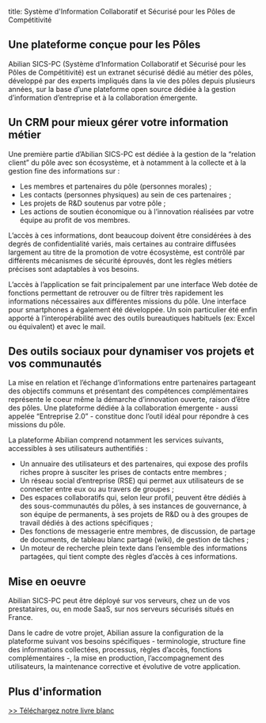 title: Système d'Information Collaboratif et Sécurisé pour les Pôles de Compétitivité

## Une plateforme conçue pour les Pôles

Abilian SICS-PC (Système d’Information Collaboratif et Sécurisé pour les Pôles de Compétitivité) est un extranet sécurisé dédié au métier des pôles, développé par des experts impliqués dans la vie des pôles depuis plusieurs années, sur la base d’une plateforme open source dédiée à la gestion d’information d’entreprise et à la collaboration émergente.

## Un CRM pour mieux gérer votre information métier

Une première partie d’Abilian SICS-PC est dédiée à la gestion de la “relation client” du pôle avec son écosystème, et à notamment à la collecte et à la gestion fine des informations sur :

- Les membres et partenaires du pôle (personnes morales) ;
- Les contacts (personnes physiques) au sein de ces partenaires ;
- Les projets de R&D soutenus par votre pôle ;
- Les actions de soutien économique ou à l’innovation réalisées par votre équipe au profit de vos membres.

L’accès à ces informations, dont beaucoup doivent être considérées à des degrés de confidentialité variés, mais certaines au contraire diffusées largement au titre de la promotion de votre écosystème, est contrôlé par différents mécanismes de sécurité éprouvés, dont les règles métiers précises sont adaptables à vos besoins.

L’accès à l’application se fait principalement par une interface Web dotée de fonctions permettant de retrouver ou de filtrer très rapidement les informations nécessaires aux différentes missions du pôle. Une interface pour smartphones a également été développée. Un soin particulier été enfin apporté à l’interopérabilité avec des outils bureautiques habituels (ex: Excel ou équivalent) et avec le mail.

## Des outils sociaux pour dynamiser vos projets et vos communautés

La mise en relation et l’échange d’informations entre partenaires partageant des objectifs communs et présentant des compétences complémentaires représente le coeur même la démarche d’innovation ouverte, raison d’être des pôles. Une plateforme dédiée à la collaboration émergente - aussi appelée “Entreprise 2.0” - constitue donc l’outil idéal pour répondre à ces missions du pôle.

La plateforme Abilian comprend notamment les services suivants, accessibles à ses utilisateurs authentifiés :

- Un annuaire des utilisateurs et des partenaires, qui expose des profils riches propre à susciter les prises de contacts entre membres ;
- Un réseau social d’entreprise (RSE) qui permet aux utilisateurs de se connecter entre eux ou au travers de groupes ;
- Des espaces collaboratifs qui, selon leur profil, peuvent être dédiés à des sous-communautés du pôles, à ses instances de gouvernance, à son équipe de permanents, à ses projets de R&D ou à des groupes de travail dédiés à des actions  spécifiques ;
- Des fonctions de messagerie entre membres, de discussion, de partage de documents, de tableau blanc partagé (wiki), de gestion de tâches ;
- Un moteur de recherche plein texte dans l’ensemble des informations partagées, qui tient compte des règles d’accès à ces informations.

## Mise en oeuvre

Abilian SICS-PC peut être déployé sur vos serveurs, chez un de vos prestataires, ou, en mode SaaS, sur nos serveurs sécurisés situés en France.

Dans le cadre de votre projet, Abilian assure la configuration de la plateforme suivant vos besoins spécifiques - terminologie, structure fine des informations collectées, processus, règles d’accès,  fonctions complémentaires -, la mise en production, l’accompagnement des utilisateurs, la maintenance corrective et évolutive de votre application.

## Plus d'information

[>> Téléchargez notre livre blanc](/static/pdf/lb-competitivite.pdf)
